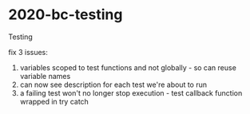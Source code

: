 # 2020-bc-testing
Testing


fix 3 issues:

1) variables scoped to test functions and not globally - so can reuse variable names
2) can now see description for each test we're about to run
3) a failing test won't no longer stop execution - test callback function wrapped in try catch

